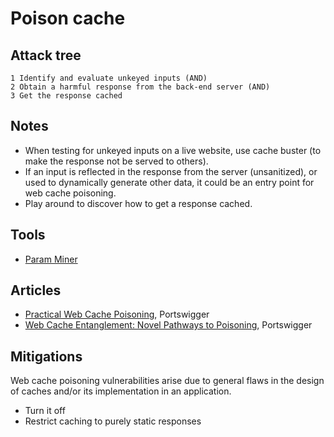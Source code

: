 # Poison cache

## Attack tree

```text
1 Identify and evaluate unkeyed inputs (AND)
2 Obtain a harmful response from the back-end server (AND)
3 Get the response cached
```

## Notes

* When testing for unkeyed inputs on a live website, use cache buster (to make the response not be served to others).
* If an input is reflected in the response from the server (unsanitized), or used to dynamically generate other data, 
it could be an entry point for web cache poisoning. 
* Play around to discover how to get a response cached. 

## Tools

* [Param Miner](https://portswigger.net/bappstore/17d2949a985c4b7ca092728dba871943)

## Articles

* [Practical Web Cache Poisoning](https://portswigger.net/research/practical-web-cache-poisoning), Portswigger
* [Web Cache Entanglement: Novel Pathways to Poisoning](https://portswigger.net/research/web-cache-entanglement), Portswigger

## Mitigations

Web cache poisoning vulnerabilities arise due to general flaws in the design of caches and/or its implementation in an application.

* Turn it off
* Restrict caching to purely static responses